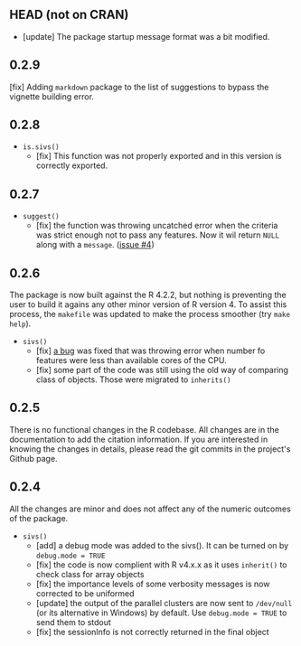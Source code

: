 ## HEAD (not on CRAN)

- [update] The package startup message format was a bit modified. 

## 0.2.9

[fix] Adding `markdown` package to the list of suggestions to bypass the vignette building error.

## 0.2.8

- `is.sivs()`
    - [fix] This function was not properly exported and in this version is correctly exported.

## 0.2.7

- `suggest()`
    - [fix] the function was throwing uncatched error when the criteria was strict enough not to pass any features. Now it wil return `NULL` along with a `message`. ([issue #4](https://github.com/mmahmoudian/sivs/issues/4))

## 0.2.6

The package is now built against the R 4.2.2, but nothing is preventing the user to build it agains any other minor version of R version 4. To assist this process, the `makefile` was updated to make the process smoother (try `make help`).

- `sivs()`
    - [fix] [a bug](https://github.com/mmahmoudian/sivs/issues/3) was fixed that was throwing error when number fo features were less than available cores of the CPU.
    - [fix] some part of the code was still using the old way of comparing class of objects. Those were migrated to `inherits()`

## 0.2.5

There is no functional changes in the R codebase. All changes are in the documentation to add the citation information. If you are interested in knowing the changes in details, please read the git commits in the project's Github page.

## 0.2.4

All the changes are minor and does not affect any of the numeric outcomes of the package.

- `sivs()`
    - [add] a debug mode was added to the sivs(). It can be turned on by `debug.mode = TRUE`
    - [fix] the code is now complient with R v4.x.x as it uses `inherit()` to check class for array objects
    - [fix] the importance levels of some verbosity messages is now corrected to be uniformed
    - [update] the output of the parallel clusters are now sent to `/dev/null` (or its alternative in Windows) by default. Use `debug.mode = TRUE` to send them to stdout
    - [fix] the sessionInfo is not correctly returned in the final object
